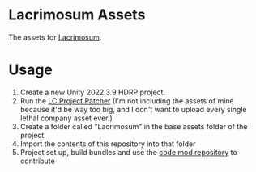 # Lacrimosum Assets
The assets for [Lacrimosum](https://github.com/WeatherElectric/Lacrimosum).

# Usage
1. Create a new Unity 2022.3.9 HDRP project.
2. Run the [LC Project Patcher](https://github.com/nomnomab/lc-project-patcher#readme) (I'm not including the assets of mine because it'd be way too big, and I don't want to upload every single lethal company asset ever.)
3. Create a folder called "Lacrimosum" in the base assets folder of the project
4. Import the contents of this repository into that folder
5. Project set up, build bundles and use the [code mod repository](https://github.com/WeatherElectric/Lacrimosum) to contribute
